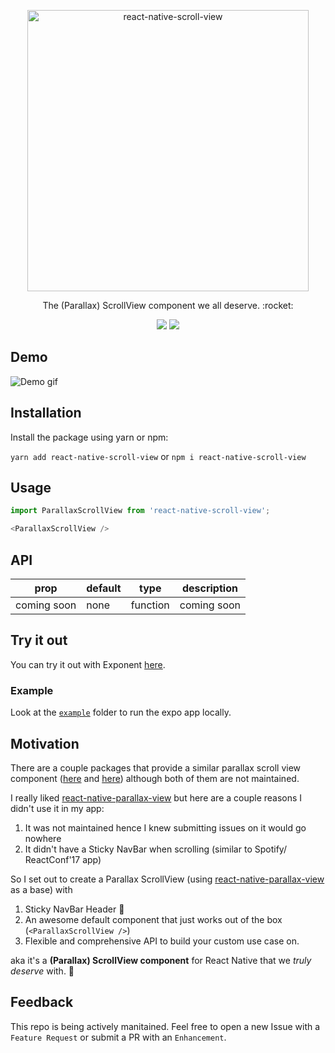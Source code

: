 <p align="center">
  <a href="https://github.com/Monte9/react-native-scroll-view">
    <img alt="react-native-scroll-view" src="" width="450">
  </a>
</p>

<p align="center">
  The (Parallax) ScrollView component we all deserve. :rocket:
</p>

<p align="center">
  <a href="https://www.npmjs.com/package/react-native-scroll-view"><img src="https://img.shields.io/npm/v/react-native-scroll-view.svg?style=flat-square"></a>
  <a href="https://www.npmjs.com/package/react-native-scroll-view"><img src="https://img.shields.io/npm/dm/react-native-scroll-view.svg?style=flat-square"></a>
</p>

## Demo

![Demo gif]()

## Installation

Install the package using yarn or npm:

```yarn add react-native-scroll-view``` or  ```npm i react-native-scroll-view```

## Usage

``` js
import ParallaxScrollView from 'react-native-scroll-view';

<ParallaxScrollView />
```

## API

| prop | default | type | description |
| ---- | ---- | ----| ---- |
| coming soon | none | function | coming soon |

## Try it out

You can try it out with Exponent [here](https://exp.host/@monte9/react-native-graphql-todolist).

### Example

Look at the [`example`](https://github.com/Monte9/react-native-scroll-view/tree/master/example) folder to run the expo app locally.

## Motivation

There are a couple packages that provide a similar parallax scroll view component ([here](https://github.com/jaysoo/react-native-parallax-scroll-view) and [here](https://github.com/lelandrichardson/react-native-parallax-view)) although both of them are not maintained.

I really liked [react-native-parallax-view](https://github.com/lelandrichardson/react-native-parallax-view) but here are a couple reasons I didn't use it in my app:
1. It was not maintained hence I knew submitting issues on it would go nowhere
2. It didn't have a Sticky NavBar when scrolling (similar to Spotify/ ReactConf'17 app)

So I set out to create a Parallax ScrollView (using [react-native-parallax-view](https://github.com/lelandrichardson/react-native-parallax-view) as a base) with
1. Sticky NavBar Header :tada:
2. An awesome default component that just works out of the box (```<ParallaxScrollView />```)
3. Flexible and comprehensive API to build your custom use case on.

aka it's a **(Parallax) ScrollView component** for React Native that we *truly deserve* with. :rocket:

## Feedback

This repo is being actively manitained. Feel free to open a new Issue with a `Feature Request` or submit a PR with an `Enhancement`.
